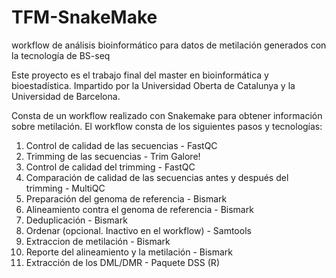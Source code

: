 # TFM-SnakeMake
workflow de análisis bioinformático para datos de metilación generados con la tecnología de BS-seq

Este proyecto es el trabajo final del master en bioinformática y bioestadística. Impartido por la Universidad Oberta de Catalunya y la Universidad de Barcelona.

Consta de un workflow realizado con Snakemake para obtener información sobre metilación. El workflow consta de los siguientes pasos y tecnologías:

1. Control de calidad de las secuencias - FastQC
2. Trimming de las secuencias - Trim Galore!
3. Control de calidad del trimming - FastQC
4. Comparación de calidad de las secuencias antes y después del trimming - MultiQC
5. Preparación del genoma de referencia - Bismark
6. Alineamiento contra el genoma de referencia - Bismark
7. Deduplicación - Bismark
8. Ordenar (opcional. Inactivo en el workflow) - Samtools
9. Extraccion de metilación - Bismark
10. Reporte del alineamiento y la metilación - Bismark
11. Extracción de los DML/DMR - Paquete DSS (R)

